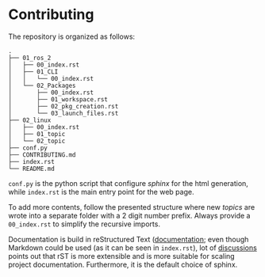 # Contributing

The repository is organized as follows:

``` shell
.
├── 01_ros_2
│   ├── 00_index.rst
│   ├── 01_CLI
│   │   └── 00_index.rst
│   └── 02_Packages
│       ├── 00_index.rst
│       ├── 01_workspace.rst
│       ├── 02_pkg_creation.rst
│       └── 03_launch_files.rst
├── 02_linux
│   ├── 00_index.rst
│   ├── 01_topic
│   └── 02_topic
├── conf.py
├── CONTRIBUTING.md
├── index.rst
└── README.md
```

``conf.py`` is the python script that configure *sphinx* for the html generation, while
``index.rst`` is the main entry point for the web page.

To add more contents, follow the presented structure where new *topics* are wrote
into a separate folder with a 2 digit number prefix. Always provide a ``00_index.rst``
to simplify the recursive imports.

Documentation is build in reStructured Text ([documentation](https://www.sphinx-doc.org/en/master/usage/restructuredtext/index.html);
even though Markdown could be used (as it can be seen in ``index.rst``), lot of [discussions](https://www.zverovich.net/2016/06/16/rst-vs-markdown.html)
points out that rST is more extensible and is more suitable for scaling project documentation.
Furthermore, it is the default choice of sphinx.
